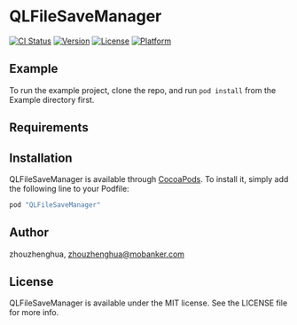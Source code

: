 # QLFileSaveManager

[![CI Status](http://img.shields.io/travis/zhouzhenghua/QLFileSaveManager.svg?style=flat)](https://travis-ci.org/zhouzhenghua/QLFileSaveManager)
[![Version](https://img.shields.io/cocoapods/v/QLFileSaveManager.svg?style=flat)](http://cocoapods.org/pods/QLFileSaveManager)
[![License](https://img.shields.io/cocoapods/l/QLFileSaveManager.svg?style=flat)](http://cocoapods.org/pods/QLFileSaveManager)
[![Platform](https://img.shields.io/cocoapods/p/QLFileSaveManager.svg?style=flat)](http://cocoapods.org/pods/QLFileSaveManager)

## Example

To run the example project, clone the repo, and run `pod install` from the Example directory first.

## Requirements

## Installation

QLFileSaveManager is available through [CocoaPods](http://cocoapods.org). To install
it, simply add the following line to your Podfile:

```ruby
pod "QLFileSaveManager"
```

## Author

zhouzhenghua, zhouzhenghua@mobanker.com

## License

QLFileSaveManager is available under the MIT license. See the LICENSE file for more info.
